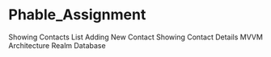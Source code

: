 # Phable_Assignment

Showing Contacts List
Adding New Contact
Showing Contact Details
MVVM Architecture
Realm Database
